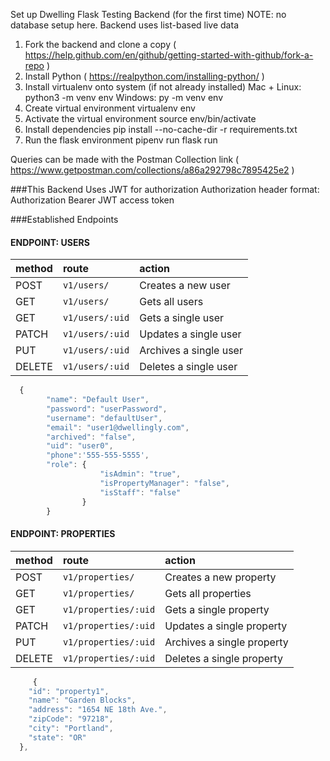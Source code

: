 Set up Dwelling Flask Testing Backend (for the first time)
NOTE: no database setup here. Backend uses list-based live data 

1. Fork the backend and clone a copy ( https://help.github.com/en/github/getting-started-with-github/fork-a-repo )
2. Install Python ( https://realpython.com/installing-python/ )
3. Install virtualenv onto system (if not already installed)
    Mac + Linux: python3 -m venv env
    Windows: py -m venv env
4. Create virtual environment
    virtualenv env 
5. Activate the virtual environment 
    source env/bin/activate
6. Install dependencies
    pip install --no-cache-dir -r requirements.txt
7. Run the flask environment 
    pipenv run flask run 

Queries can be made with the Postman Collection link ( https://www.getpostman.com/collections/a86a292798c7895425e2 )

###This Backend Uses JWT for authorization 
Authorization header format:
Authorization Bearer JWT access token

###Established Endpoints

#### ENDPOINT: USERS

| method | route           | action                 |
| :----- | :-------------- | :--------------------- |
| POST   | `v1/users/`     | Creates a new user     |
| GET    | `v1/users/`     | Gets all users         |
| GET    | `v1/users/:uid` | Gets a single user     |
| PATCH  | `v1/users/:uid` | Updates a single user  |
| PUT    | `v1/users/:uid` | Archives a single user |
| DELETE | `v1/users/:uid` | Deletes a single user  |


```javascript
  {
        "name": "Default User",
        "password": "userPassword",
        "username": "defaultUser",
        "email": "user1@dwellingly.com",
        "archived": "false",
        "uid": "user0",
        "phone":'555-555-5555',
        "role": {
                    "isAdmin": "true",
                    "isPropertyManager": "false",
                    "isStaff": "false"
                }
        }
```

#### ENDPOINT: PROPERTIES

| method | route                | action                     |
| :----- | :------------------- | :------------------------- |
| POST   | `v1/properties/`     | Creates a new property     |
| GET    | `v1/properties/`     | Gets all properties        |
| GET    | `v1/properties/:uid` | Gets a single property     |
| PATCH  | `v1/properties/:uid` | Updates a single property  |
| PUT    | `v1/properties/:uid` | Archives a single property |
| DELETE | `v1/properties/:uid` | Deletes a single property  |


```javascript
     {
    "id": "property1",
    "name": "Garden Blocks",
    "address": "1654 NE 18th Ave.",
    "zipCode": "97218",
    "city": "Portland",
    "state": "OR"
  },
```
